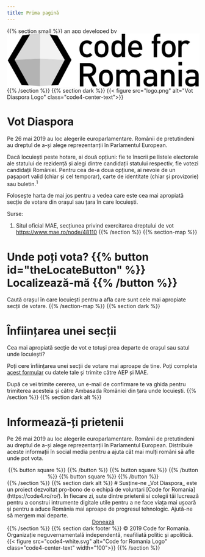 ```yaml
---
title: Prima pagină
---
```

{{% section small %}}
an app developed by <img src='code4-black.svg' style='vertical-align: middle; margin-top: -3px;' class='code4-text-height'/>
{{% /section %}}
{{% section dark %}}
{{< figure src="logo.png" alt="Vot Diaspora Logo" class="code4-center-text">}}
# Vot Diaspora

Pe 26 mai 2019 au loc alegerile europarlamentare. Românii de pretutindeni au dreptul de a-și alege reprezentanții în Parlamentul European.

Dacă locuiești peste hotare, ai două opțiuni: fie te înscrii pe listele electorale ale statului de rezidență și alegi dintre candidații statului respectiv, fie votezi candidații României. Pentru cea de-a doua opțiune, ai nevoie de un pașaport valid (chiar și cel temporar), carte de identitate (chiar și provizorie) sau buletin.<sup>1</sup>

Folosește harta de mai jos pentru a vedea care este cea mai apropiată secție de votare din orașul sau țara în care locuiești.

Surse:

1. Situl oficial MAE, secțiunea privind exercitarea dreptului de vot https://www.mae.ro/node/48110
{{% /section %}}
{{% section-map %}}
# Unde poți vota? {{% button id="theLocateButton" %}} Localizează-mă {{% /button %}}
Caută orașul în care locuiești pentru a afla care sunt cele mai apropiate secții de votare.
{{% /section-map %}}
{{% section dark %}}
# Înființarea unei secții
Cea mai apropiată secție de vot e totuși prea departe de orașul sau satul unde locuiești?

Poți cere înființarea unei secții de votare mai aproape de tine. Poți completa <a href='https://facem.declic.ro/campaigns/trimite-email-aep-mae'>acest formular</a> cu datele tale și trimite către AEP și MAE.

După ce vei trimite cererea, un e-mail de confirmare te va ghida pentru trimiterea acesteia și către Ambasada României din țara unde locuiești.
{{% /section %}}
{{% section dark alt %}}
# Informează-ți prietenii
Pe 26 mai 2019 au loc alegerile europarlamentare. Românii de pretutindeni au dreptul de a-și alege reprezentanții în Parlamentul European. Distribuie aceste informații în social media pentru a ajuta cât mai mulți români să afle unde pot vota.

<center>
{{% button square %}} <span class='icon-facebook'></span> {{% /button %}}
{{% button square %}} <span class='icon-twitter'></span> {{% /button %}}
{{% button square %}} <span class='icon-linkedin'></span> {{% /button %}}
</center>
{{% /section %}}
{{% section dark alt %}}
# Susține-ne
_Vot Diaspora_ este un proiect dezvoltat pro-bono de o echipă de voluntari [Code for Romania](https://code4.ro/ro/). În fiecare zi, sute dintre prietenii si colegii tăi lucrează pentru a construi intrumente digitale utile pentru a ne face viața mai ușoară și pentru a aduce România mai aproape de progresul tehnologic. Ajută-ne să mergem mai departe.

<center><a id='theDonateButton' href='https://code4.ro/ro/doneaza/'>Donează</a></center>
{{% /section %}}
{{% section dark footer %}}
© 2019 Code for Romania.<br/>Organizație neguvernamentală independentă, neafiliată politic și apolitică.
{{< figure src="code4-white.svg" alt="Code for Romania Logo" class="code4-center-text" width="100">}}
{{% /section %}}
